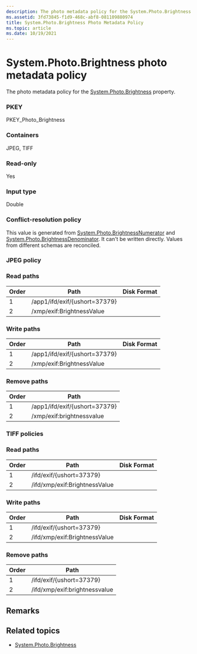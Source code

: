 ```yaml
---
description: The photo metadata policy for the System.Photo.Brightness property.
ms.assetid: 3fd73845-f1d9-468c-abf8-081109880974
title: System.Photo.Brightness Photo Metadata Policy
ms.topic: article
ms.date: 10/19/2021
---
```


# System.Photo.Brightness photo metadata policy

The photo metadata policy for the [System.Photo.Brightness](/windows/win32/properties/props-system-photo-brightness) property.

### PKEY

PKEY\_Photo\_Brightness

### Containers

JPEG, TIFF

### Read-only

Yes

### Input type

Double

### Conflict-resolution policy

This value is generated from [System.Photo.BrightnessNumerator](/windows/win32/properties/props-system-photo-brightnessnumerator) and [System.Photo.BrightnessDenominator](/windows/win32/properties/props-system-photo-brightnessdenominator). It can't be written directly. Values from different schemas are reconciled.

### JPEG policy

### Read paths

| Order | Path                          | Disk Format |
|-------|-------------------------------|-------------|
| 1     | /app1/ifd/exif/{ushort=37379} |             |
| 2     | /xmp/exif:BrightnessValue     |             |

### Write paths

| Order | Path                          | Disk Format |
|-------|-------------------------------|-------------|
| 1     | /app1/ifd/exif/{ushort=37379} |             |
| 2     | /xmp/exif:BrightnessValue     |             |

### Remove paths

| Order | Path                          |
|-------|-------------------------------|
| 1     | /app1/ifd/exif/{ushort=37379} |
| 2     | /xmp/exif:brightnessvalue     |

### TIFF policies

### Read paths

| Order | Path                          | Disk Format |
|-------|-------------------------------|-------------|
| 1     | /ifd/exif/{ushort=37379}      |             |
| 2     | /ifd/xmp/exif:BrightnessValue |             |

### Write paths

| Order | Path                          | Disk Format |
|-------|-------------------------------|-------------|
| 1     | /ifd/exif/{ushort=37379}      |             |
| 2     | /ifd/xmp/exif:BrightnessValue |             |

### Remove paths

| Order | Path                          |
|-------|-------------------------------|
| 1     | /ifd/exif/{ushort=37379}      |
| 2     | /ifd/xmp/exif:brightnessvalue |

## Remarks

## Related topics

* [System.Photo.Brightness](../properties/props-system-photo-aperture.md)

